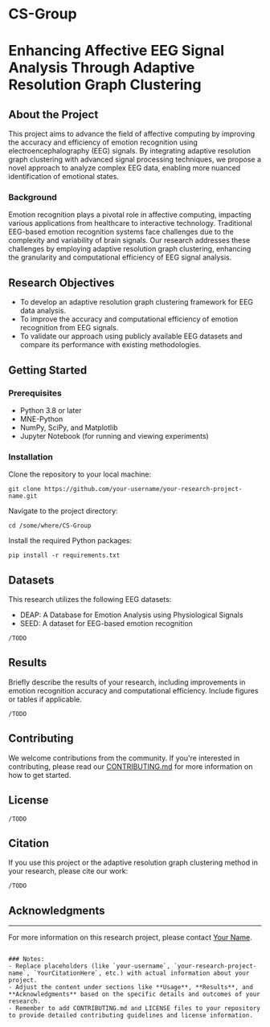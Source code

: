 
# CS-Group

# Enhancing Affective EEG Signal Analysis Through Adaptive Resolution Graph Clustering

## About the Project

This project aims to advance the field of affective computing by improving the accuracy and efficiency of emotion recognition using electroencephalography (EEG) signals. By integrating adaptive resolution graph clustering with advanced signal processing techniques, we propose a novel approach to analyze complex EEG data, enabling more nuanced identification of emotional states.

### Background

Emotion recognition plays a pivotal role in affective computing, impacting various applications from healthcare to interactive technology. Traditional EEG-based emotion recognition systems face challenges due to the complexity and variability of brain signals. Our research addresses these challenges by employing adaptive resolution graph clustering, enhancing the granularity and computational efficiency of EEG signal analysis.

## Research Objectives

- To develop an adaptive resolution graph clustering framework for EEG data analysis.
- To improve the accuracy and computational efficiency of emotion recognition from EEG signals.
- To validate our approach using publicly available EEG datasets and compare its performance with existing methodologies.

## Getting Started

### Prerequisites

- Python 3.8 or later
- MNE-Python
- NumPy, SciPy, and Matplotlib
- Jupyter Notebook (for running and viewing experiments)

### Installation

Clone the repository to your local machine:

```
git clone https://github.com/your-username/your-research-project-name.git
```

Navigate to the project directory:

```
cd /some/where/CS-Group
```

Install the required Python packages:

```
pip install -r requirements.txt
```

## Datasets

This research utilizes the following EEG datasets:
- DEAP: A Database for Emotion Analysis using Physiological Signals
- SEED: A dataset for EEG-based emotion recognition
```
/TODO
```

## Results

Briefly describe the results of your research, including improvements in emotion recognition accuracy and computational efficiency. Include figures or tables if applicable.
```
/TODO
```

## Contributing

We welcome contributions from the community. If you're interested in contributing, please read our [CONTRIBUTING.md](CONTRIBUTING.md) for more information on how to get started.

## License

```
/TODO
```

## Citation

If you use this project or the adaptive resolution graph clustering method in your research, please cite our work:

```
/TODO
```

## Acknowledgments

[//]: # (- Mention any organizations, institutions, or individuals who have contributed to this project.)

[//]: # (- Acknowledge funding sources and grants, if applicable.)

---

For more information on this research project, please contact [Your Name](your-email@domain.com).
```

### Notes:
- Replace placeholders (like `your-username`, `your-research-project-name`, `YourCitationHere`, etc.) with actual information about your project.
- Adjust the content under sections like **Usage**, **Results**, and **Acknowledgments** based on the specific details and outcomes of your research.
- Remember to add CONTRIBUTING.md and LICENSE files to your repository to provide detailed contributing guidelines and license information.